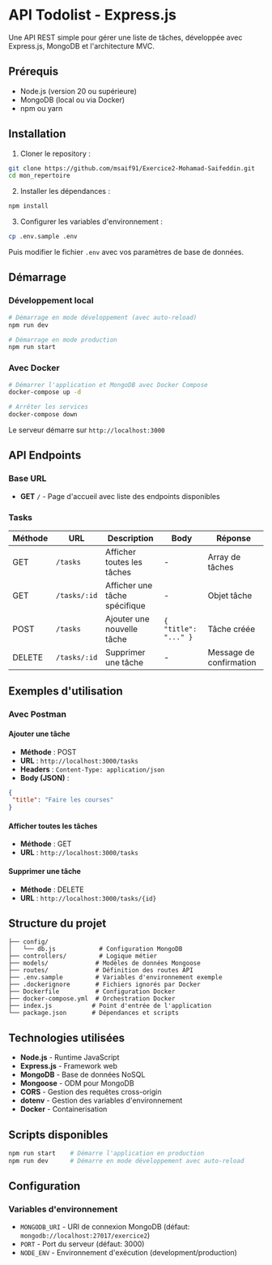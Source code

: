 # API Todolist - Express.js

Une API REST simple pour gérer une liste de tâches, développée avec Express.js, MongoDB et l'architecture MVC.

## Prérequis

- Node.js (version 20 ou supérieure)
- MongoDB (local ou via Docker)
- npm ou yarn

## Installation

1. Cloner le repository :
```bash
git clone https://github.com/msaif91/Exercice2-Mohamad-Saifeddin.git
cd mon_repertoire
```

2. Installer les dépendances :
```bash
npm install
```

3. Configurer les variables d'environnement :
```bash
cp .env.sample .env
```
Puis modifier le fichier `.env` avec vos paramètres de base de données.

## Démarrage

### Développement local

```bash
# Démarrage en mode développement (avec auto-reload)
npm run dev

# Démarrage en mode production
npm run start
```

### Avec Docker

```bash
# Démarrer l'application et MongoDB avec Docker Compose
docker-compose up -d

# Arrêter les services
docker-compose down
```

Le serveur démarre sur `http://localhost:3000`

## API Endpoints

### Base URL
- **GET** `/` - Page d'accueil avec liste des endpoints disponibles

### Tasks

| Méthode | URL | Description | Body | Réponse |
|---------|-----|-------------|------|----------|
| GET | `/tasks` | Afficher toutes les tâches | - | Array de tâches |
| GET | `/tasks/:id` | Afficher une tâche spécifique | - | Objet tâche |
| POST | `/tasks` | Ajouter une nouvelle tâche | `{ "title": "..." }` | Tâche créée |
| DELETE | `/tasks/:id` | Supprimer une tâche | - | Message de confirmation |

## Exemples d'utilisation

### Avec Postman

#### Ajouter une tâche
- **Méthode** : POST
- **URL** : `http://localhost:3000/tasks`
- **Headers** : `Content-Type: application/json`
- **Body (JSON)** :
```json
{
 "title": "Faire les courses"
}
```

#### Afficher toutes les tâches
- **Méthode** : GET
- **URL** : `http://localhost:3000/tasks`

#### Supprimer une tâche
- **Méthode** : DELETE
- **URL** : `http://localhost:3000/tasks/{id}`

## Structure du projet

```
├── config/
│   └── db.js            # Configuration MongoDB
├── controllers/         # Logique métier
├── models/             # Modèles de données Mongoose
├── routes/             # Définition des routes API
├── .env.sample         # Variables d'environnement exemple
├── .dockerignore       # Fichiers ignorés par Docker
├── Dockerfile          # Configuration Docker
├── docker-compose.yml  # Orchestration Docker
├── index.js           # Point d'entrée de l'application
└── package.json       # Dépendances et scripts
```

## Technologies utilisées

- **Node.js** - Runtime JavaScript
- **Express.js** - Framework web
- **MongoDB** - Base de données NoSQL
- **Mongoose** - ODM pour MongoDB
- **CORS** - Gestion des requêtes cross-origin
- **dotenv** - Gestion des variables d'environnement
- **Docker** - Containerisation

## Scripts disponibles

```bash
npm run start    # Démarre l'application en production
npm run dev      # Démarre en mode développement avec auto-reload
```

## Configuration

### Variables d'environnement

- `MONGODB_URI` - URI de connexion MongoDB (défaut: `mongodb://localhost:27017/exercice2`)
- `PORT` - Port du serveur (défaut: 3000)
- `NODE_ENV` - Environnement d'exécution (development/production)
